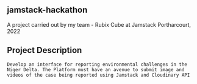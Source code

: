 ## jamstack-hackathon

A project carried out by my team - Rubix Cube at Jamstack Portharcourt, 2022

## Project Description

```Develop an interface for reporting environmental challenges in the Niger Delta. The Platform must have an avenue to submit image and videos of the case being reported using Jamstack and Cloudinary API```
